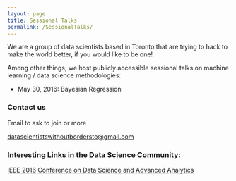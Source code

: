 ```yaml
---
layout: page
title: Sessional Talks
permalink: /SessionalTalks/
---
```


We are a group of data scientists based in Toronto that are trying to hack to make the world better, if you would like to be one!

Among other things, we host publicly accessible sessional talks on machine learning / data science methodologies:


* May 30, 2016: Bayesian Regression

### Contact us

Email to ask to join or more

[datascientistswithoutbordersto@gmail.com](mailto:datascientistswithoutbordersto@gmail.com)

### Interesting Links in the Data Science Community:

[IEEE 2016 Conference on Data Science and Advanced Analytics](https://www.ualberta.ca/~dsaa16/ataglance.html)
